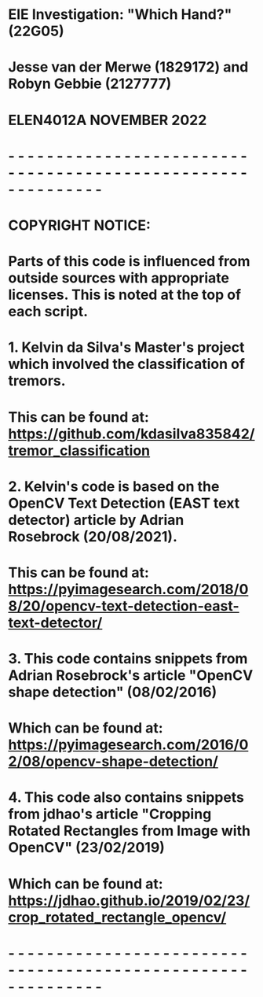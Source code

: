 # EIE Investigation: "Which Hand?" (22G05)
# Jesse van der Merwe (1829172) and Robyn Gebbie (2127777)
# ELEN4012A NOVEMBER 2022
#
# - - - - - - - - - - - - - - - - - - - - - - - - - - - - - - - - - - - - - - - - - - - - - - - - - - - - - - - - - - - - #
#
# COPYRIGHT NOTICE: 
# Parts of this code is influenced from outside sources with appropriate licenses. This is noted at the top of each script.
# 1.    Kelvin da Silva's Master's project which involved the classification of tremors. 
#       This can be found at: https://github.com/kdasilva835842/tremor_classification
# 
# 2.    Kelvin's code is based on the OpenCV Text Detection (EAST text detector) article by Adrian Rosebrock (20/08/2021).
#       This can be found at: https://pyimagesearch.com/2018/08/20/opencv-text-detection-east-text-detector/
# 
# 3.    This code contains snippets from Adrian Rosebrock's article "OpenCV shape detection" (08/02/2016) 
#       Which can be found at: https://pyimagesearch.com/2016/02/08/opencv-shape-detection/ 
# 
# 4.    This code also contains snippets from jdhao's article "Cropping Rotated Rectangles from Image with OpenCV" (23/02/2019)
#       Which can be found at: https://jdhao.github.io/2019/02/23/crop_rotated_rectangle_opencv/
# 
# - - - - - - - - - - - - - - - - - - - - - - - - - - - - - - - - - - - - - - - - - - - - - - - - - - - - - - - - - - - - #
